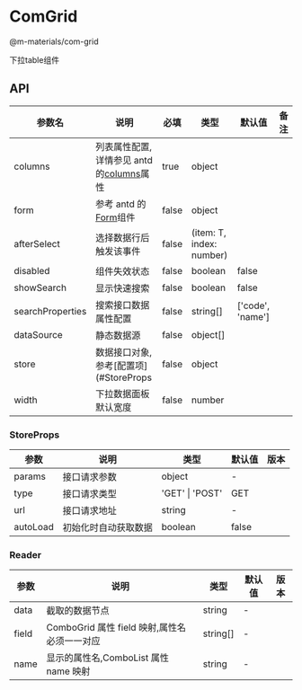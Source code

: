 # ComGrid

@m-materials/com-grid

下拉table组件

## API

| 参数名     | 说明                                                                                 | 必填 | 类型   | 默认值 | 备注 |
| --------- | ------------------------------------------------------------------------------------| ---- | ----- | ------ | ---- |
| columns   |列表属性配置,详情参见 antd 的[columns](https://ant.design/components/table-cn/#Column)属性| true | object|        |      |
| form      |参考 antd 的[Form](<https://ant.design/components/form-cn/#Form.create(options)>)组件  | false | object|        |      |
| afterSelect|选择数据行后触发该事件                                                  | false| (item: T, index: number)  |      |      |
| disabled    |组件失效状态                                                                         | false  | boolean |  false|      |
| showSearch  |显示快速搜索                                                                         | false  | boolean |  false|      |
| searchProperties|搜索接口数据属性配置                                                 | false  | string\[] | \['code', 'name'] |      |
| dataSource  |静态数据源                                                                         | false  | object\[] |       |      |
| store  | 数据接口对象,参考[配置项](#StoreProps                                                     | false  | object |       |      |
| width  | 下拉数据面板默认宽度                                                                      | false  | number |       |      |

### StoreProps

| 参数     | 说明                 | 类型            | 默认值 | 版本 |
| -------- | -------------------- | --------------- | ------ | ---- |
| params   | 接口请求参数         | object          | -      |      |
| type     | 接口请求类型         | 'GET' \| 'POST' | GET    |      |
| url      | 接口请求地址         | string          | -      |      |
| autoLoad | 初始化时自动获取数据 | boolean         | false  |      |

### Reader

| 参数  | 说明                                         | 类型      | 默认值 | 版本 |
| ----- | -------------------------------------------- | --------- | ------ | ---- |
| data  | 截取的数据节点                               | string    | -      |      |
| field | ComboGrid 属性 field 映射,属性名必须一一对应 | string\[] | -      |      |
| name  | 显示的属性名,ComboList 属性 name 映射        | string    | -      |      |
